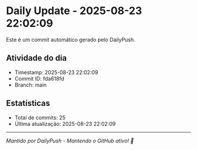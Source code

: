 # Daily Update - 2025-08-23 22:02:09

Este é um commit automático gerado pelo DailyPush.

## Atividade do dia
- Timestamp: 2025-08-23 22:02:09
- Commit ID: fda618fd
- Branch: main

## Estatísticas
- Total de commits: 25
- Última atualização: 2025-08-23 22:02:09

---
*Mantido por DailyPush - Mantendo o GitHub ativo! 🚀*

